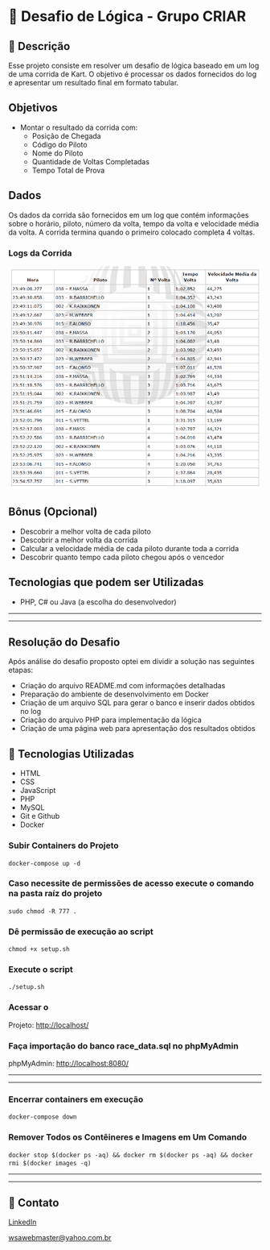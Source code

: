 # 📂 Desafio de Lógica - Grupo CRIAR

## 📃 Descrição

Esse projeto consiste em resolver um desafio de lógica baseado em um log de uma corrida de Kart. O objetivo é processar os dados fornecidos do log e apresentar um resultado final em formato tabular.

## Objetivos

- Montar o resultado da corrida com:
  - Posição de Chegada
  - Código do Piloto
  - Nome do Piloto
  - Quantidade de Voltas Completadas
  - Tempo Total de Prova

## Dados

Os dados da corrida são fornecidos em um log que contém informações sobre o horário, piloto, número da volta, tempo da volta e velocidade média da volta. A corrida termina quando o primeiro colocado completa 4 voltas.

### Logs da Corrida

![Registro de Log](kartLog.png)

## Bônus (Opcional)

- Descobrir a melhor volta de cada piloto
- Descobrir a melhor volta da corrida
- Calcular a velocidade média de cada piloto durante toda a corrida
- Descobrir quanto tempo cada piloto chegou após o vencedor

## Tecnologias que podem ser Utilizadas

- PHP, C# ou Java (a escolha do desenvolvedor)

---
---

## Resolução do Desafio

Após análise do desafio proposto optei em dividir a solução nas seguintes etapas: 

- Criação do arquivo README.md com informações detalhadas
- Preparação do ambiente de desenvolvimento em Docker
- Criação de um arquivo SQL para gerar o banco e inserir dados obtidos no log
- Criação do arquivo PHP para implementação da lógica
- Criação de uma página web para apresentação dos resultados obtidos

## 🚀 Tecnologias Utilizadas

- HTML
- CSS
- JavaScript
- PHP
- MySQL
- Git e Github
- Docker

### Subir Containers do Projeto

    docker-compose up -d

### Caso necessite de permissões de acesso execute o comando na pasta raíz do projeto

    sudo chmod -R 777 .

### Dê permissão de execução ao script

    chmod +x setup.sh

### Execute o script

    ./setup.sh

### Acessar o
Projeto: [http://localhost/](http://localhost/)<br />

### Faça importação do banco **race_data.sql** no phpMyAdmin
phpMyAdmin: [http://localhost:8080/](http://localhost:8080/)





---
---

### Encerrar containers em execução

    docker-compose down

### Remover Todos os Contêineres e Imagens em Um Comando

    docker stop $(docker ps -aq) && docker rm $(docker ps -aq) && docker rmi $(docker images -q)

---
---
## 📧 Contato
[LinkedIn](https://www.linkedin.com/in/wsawebmaster/)

[wsawebmaster@yahoo.com.br](mailto:wsawebmaster@yahoo.com.br)